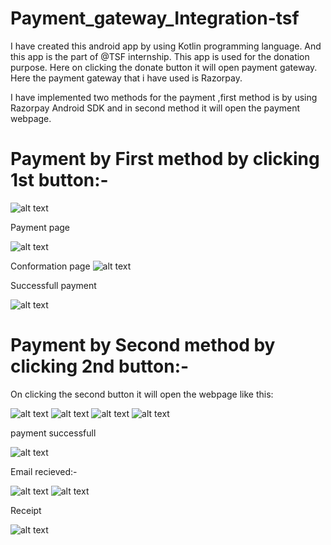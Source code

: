 # Payment_gateway_Integration-tsf

I have created this android app by using Kotlin programming language. And this app is the part of @TSF internship. 
This app is used for the donation purpose. Here on clicking the donate button it will open payment gateway.
Here the payment gateway that i have used is Razorpay.

I have implemented two methods for the payment ,first method is by using Razorpay Android SDK  and in second method it will open the payment webpage.

# Payment by First method by clicking 1st button:-

![alt text](https://github.com/Bandhan-singh-katoch/Payment_gateway_Integration-tsf/blob/ebc9f49693134a1336fb5a2d3af90c997eb977fd/Screenshot/1.jpg)

Payment page

![alt text](https://github.com/Bandhan-singh-katoch/Payment_gateway_Integration-tsf/blob/ebc9f49693134a1336fb5a2d3af90c997eb977fd/Screenshot/2.jpg)

Conformation page
![alt text](https://github.com/Bandhan-singh-katoch/Payment_gateway_Integration-tsf/blob/ebc9f49693134a1336fb5a2d3af90c997eb977fd/Screenshot/3.jpg)

Successfull payment

![alt text](https://github.com/Bandhan-singh-katoch/Payment_gateway_Integration-tsf/blob/ebc9f49693134a1336fb5a2d3af90c997eb977fd/Screenshot/4.jpg)


# Payment by Second method by clicking 2nd button:-
On clicking the second button it will open the webpage like this:

![alt text](https://github.com/Bandhan-singh-katoch/Payment_gateway_Integration-tsf/blob/ebc9f49693134a1336fb5a2d3af90c997eb977fd/Screenshot/5.jpg)
![alt text](https://github.com/Bandhan-singh-katoch/Payment_gateway_Integration-tsf/blob/ebc9f49693134a1336fb5a2d3af90c997eb977fd/Screenshot/6.jpg)
![alt text](https://github.com/Bandhan-singh-katoch/Payment_gateway_Integration-tsf/blob/ebc9f49693134a1336fb5a2d3af90c997eb977fd/Screenshot/7.jpg)
![alt text](https://github.com/Bandhan-singh-katoch/Payment_gateway_Integration-tsf/blob/ebc9f49693134a1336fb5a2d3af90c997eb977fd/Screenshot/8.jpg)

payment successfull

![alt text](https://github.com/Bandhan-singh-katoch/Payment_gateway_Integration-tsf/blob/ebc9f49693134a1336fb5a2d3af90c997eb977fd/Screenshot/9.jpg)

Email recieved:-

![alt text](https://github.com/Bandhan-singh-katoch/Payment_gateway_Integration-tsf/blob/ebc9f49693134a1336fb5a2d3af90c997eb977fd/Screenshot/10.jpg)
![alt text](https://github.com/Bandhan-singh-katoch/Payment_gateway_Integration-tsf/blob/ebc9f49693134a1336fb5a2d3af90c997eb977fd/Screenshot/11.jpg)

Receipt

![alt text](https://github.com/Bandhan-singh-katoch/Payment_gateway_Integration-tsf/blob/ebc9f49693134a1336fb5a2d3af90c997eb977fd/Screenshot/12.jpg)
